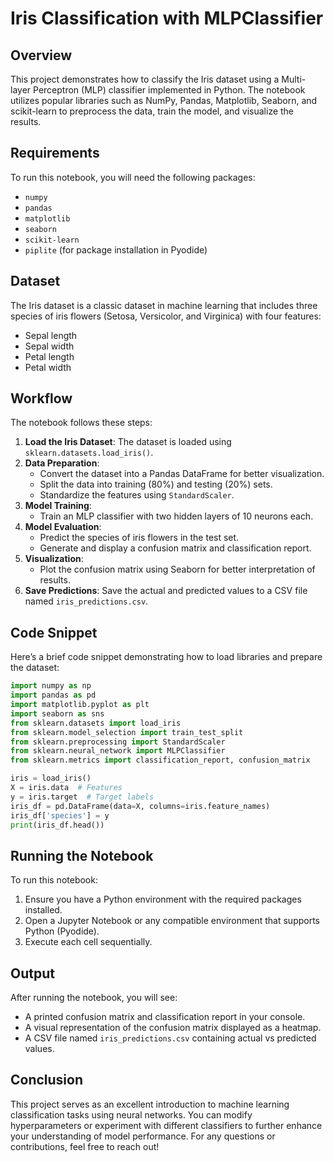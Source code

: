 # Iris Classification with MLPClassifier

## Overview

This project demonstrates how to classify the Iris dataset using a Multi-layer Perceptron (MLP) classifier implemented in Python. The notebook utilizes popular libraries such as NumPy, Pandas, Matplotlib, Seaborn, and scikit-learn to preprocess the data, train the model, and visualize the results.

## Requirements

To run this notebook, you will need the following packages:

- `numpy`
- `pandas`
- `matplotlib`
- `seaborn`
- `scikit-learn`
- `piplite` (for package installation in Pyodide)


## Dataset

The Iris dataset is a classic dataset in machine learning that includes three species of iris flowers (Setosa, Versicolor, and Virginica) with four features:

- Sepal length
- Sepal width
- Petal length
- Petal width

## Workflow

The notebook follows these steps:

1. **Load the Iris Dataset**: The dataset is loaded using `sklearn.datasets.load_iris()`.
2. **Data Preparation**:
   - Convert the dataset into a Pandas DataFrame for better visualization.
   - Split the data into training (80%) and testing (20%) sets.
   - Standardize the features using `StandardScaler`.
3. **Model Training**:
   - Train an MLP classifier with two hidden layers of 10 neurons each.
4. **Model Evaluation**:
   - Predict the species of iris flowers in the test set.
   - Generate and display a confusion matrix and classification report.
5. **Visualization**:
   - Plot the confusion matrix using Seaborn for better interpretation of results.
6. **Save Predictions**: Save the actual and predicted values to a CSV file named `iris_predictions.csv`.

## Code Snippet

Here’s a brief code snippet demonstrating how to load libraries and prepare the dataset:

```python
import numpy as np
import pandas as pd
import matplotlib.pyplot as plt
import seaborn as sns
from sklearn.datasets import load_iris
from sklearn.model_selection import train_test_split
from sklearn.preprocessing import StandardScaler
from sklearn.neural_network import MLPClassifier
from sklearn.metrics import classification_report, confusion_matrix

iris = load_iris()
X = iris.data  # Features
y = iris.target  # Target labels
iris_df = pd.DataFrame(data=X, columns=iris.feature_names)
iris_df['species'] = y
print(iris_df.head())
```

## Running the Notebook

To run this notebook:

1. Ensure you have a Python environment with the required packages installed.
2. Open a Jupyter Notebook or any compatible environment that supports Python (Pyodide).
3. Execute each cell sequentially.

## Output

After running the notebook, you will see:

- A printed confusion matrix and classification report in your console.
- A visual representation of the confusion matrix displayed as a heatmap.
- A CSV file named `iris_predictions.csv` containing actual vs predicted values.

## Conclusion

This project serves as an excellent introduction to machine learning classification tasks using neural networks. You can modify hyperparameters or experiment with different classifiers to further enhance your understanding of model performance.
For any questions or contributions, feel free to reach out!
